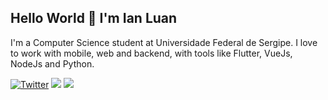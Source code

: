 ## Hello World 👋 I'm Ian Luan

I'm a Computer Science student at Universidade Federal de Sergipe. I love to work with mobile, web and backend, with tools like Flutter, VueJs, NodeJs and Python. 

[![Twitter](https://img.shields.io/twitter/url/https/twitter.com/IanLuan.svg?style=social&label=Follow%20@IanLuan)](https://twitter.com/IanLuan)
[![](https://img.shields.io/badge/LinkedIn-Ian%20Luan-0077B5?logo=linkedin)](https://www.linkedin.com/in/ianluan/)
[![](https://img.shields.io/badge/Email-ianluan13@gmail.com-red?logo=gmail)](mailto:ianluan13@gmail.com)
